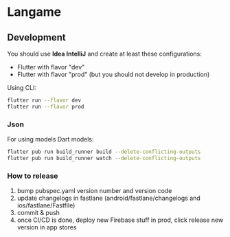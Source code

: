 # Langame

## Development

You should use **Idea IntelliJ** and create at least these configurations:
- Flutter with flavor "dev"
- Flutter with flavor "prod" (but you should not develop in production)

Using CLI:
```bash
flutter run --flavor dev
flutter run --flavor prod
```

### Json

For using models Dart models:

```bash
flutter pub run build_runner build --delete-conflicting-outputs
flutter pub run build_runner watch --delete-conflicting-outputs
```

### How to release

1. bump pubspec.yaml version number and version code
2. update changelogs in fastlane (android/fastlane/changelogs and ios/fastlane/Fastfile)
3. commit & push
4. once CI/CD is done, deploy new Firebase stuff in prod, click release new version in app stores
